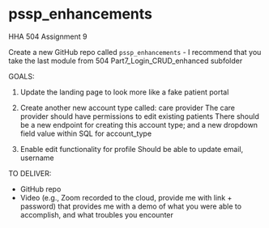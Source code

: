 # pssp_enhancements
HHA 504 Assignment 9

Create a new GitHub repo called `pssp_enhancements` - I recommend that you take the last module from 504 Part7_Login_CRUD_enhanced subfolder

GOALS:
1. Update the landing page to look more like a fake patient portal

2. Create another new account type called: care provider
The care provider should have permissions to edit existing patients
There should be a new endpoint for creating this account type; and a new dropdown field value within SQL for account_type
3. Enable edit functionality for profile
Should be able to update email, username


TO DELIVER:
- GitHub repo
- Video (e.g., Zoom recorded to the cloud, provide me with link + password) that provides me with a demo of what you were able to accomplish, and what troubles you encounter
